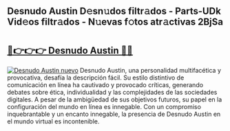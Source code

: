 ## Desnudo Austin D𝚎sn𝚞dos filtr𝚊dos - Parts-UDk Vid𝚎os filtr𝚊dos - N𝚞evas f𝚘tos atr𝚊ctivas 2BjSa

# <h2><a href="http://mbbdm3.tromn.icu/?c=Desnudo+Austin">🔗👉👉👉 Desnudo Austin 🔗🔗</a></h2>

[![Desnudo Austin nuevo](https://i.imgur.com/pEAQMta.gif)](http://mbbdm3.tromn.icu/?c=Desnudo+Austin)
Desnudo Austin, una personalidad multifacética y provocativa, desafía la descripción fácil. Su estilo distintivo de comunicación en línea ha cautivado y provocado críticas, generando debates sobre ética, individualidad y las complejidades de las sociedades digitales. A pesar de la ambigüedad de sus objetivos futuros, su papel en la configuración del mundo en línea es innegable. Con un compromiso inquebrantable y un encanto innegable, la presencia de Desnudo Austin en el mundo virtual es incontenible.
